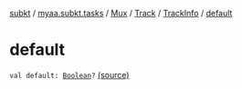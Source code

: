 [subkt](../../../../index.md) / [myaa.subkt.tasks](../../../index.md) / [Mux](../../index.md) / [Track](../index.md) / [TrackInfo](index.md) / [default](./default.md)

# default

`val default: `[`Boolean`](https://kotlinlang.org/api/latest/jvm/stdlib/kotlin/-boolean/index.html)`?` [(source)](https://github.com/Myaamori/SubKt/blob/master/src/main/kotlin/myaa/subkt/tasks/muxtask.kt#L173)